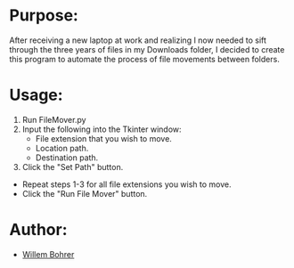 Purpose:
======
After receiving a new laptop at work and realizing I now needed to sift through the three years of files in my Downloads folder, I decided to create this program to automate the process of file movements between folders.

Usage:
======
1. Run FileMover.py
2. Input the following into the Tkinter window:
    * File extension that you wish to move.
    * Location path.
    * Destination path.
3. Click the "Set Path" button.
* Repeat steps 1-3 for all file extensions you wish to move.
* Click the "Run File Mover" button.

Author:
======
- [Willem Bohrer](https://www.linkedin.com/in/willembohrer/)
